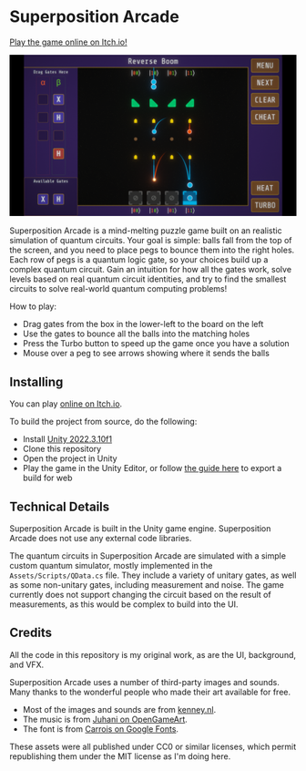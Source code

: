 # Superposition Arcade

[Play the game online on Itch.io!](https://rsoiffer.itch.io/superposition-arcade)

![A screenshot of Superposition Arcade](screenshot.png)

Superposition Arcade is a mind-melting puzzle game built on an realistic simulation of quantum circuits. Your goal is simple: balls fall from the top of the screen, and you need to place pegs to bounce them into the right holes. Each row of pegs is a quantum logic gate, so your choices build up a complex quantum circuit. Gain an intuition for how all the gates work, solve levels based on real quantum circuit identities, and try to find the smallest circuits to solve real-world quantum computing problems!

How to play:
- Drag gates from the box in the lower-left to the board on the left
- Use the gates to bounce all the balls into the matching holes
- Press the Turbo button to speed up the game once you have a solution
- Mouse over a peg to see arrows showing where it sends the balls

## Installing

You can play [online on Itch.io](https://rsoiffer.itch.io/superposition-arcade).

To build the project from source, do the following:
- Install [Unity 2022.3.10f1](https://unity.com/releases/editor/archive)
- Clone this repository
- Open the project in Unity
- Play the game in the Unity Editor, or follow [the guide here](https://docs.unity3d.com/Manual/webgl-building.html) to export a build for web

## Technical Details

Superposition Arcade is built in the Unity game engine. Superposition Arcade does not use any external code libraries.

The quantum circuits in Superposition Arcade are simulated with a simple custom quantum simulator, mostly implemented in the `Assets/Scripts/QData.cs` file. They include a variety of unitary gates, as well as some non-unitary gates, including measurement and noise. The game currently does not support changing the circuit based on the result of measurements, as this would be complex to build into the UI.

## Credits

All the code in this repository is my original work, as are the UI, background, and VFX.

Superposition Arcade uses a number of third-party images and sounds. Many thanks to the wonderful people who made their art available for free.
- Most of the images and sounds are from [kenney.nl](https://kenney.nl/).
- The music is from [Juhani on OpenGameArt](https://opengameart.org/content/5-chiptunes-action).
- The font is from [Carrois on Google Fonts](https://fonts.google.com/specimen/Share+Tech+Mono).

These assets were all published under CC0 or similar licenses, which permit republishing them under the MIT license as I'm doing here.
